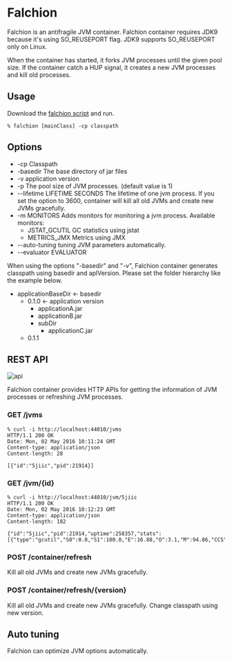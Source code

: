 # Falchion

Falchion is an antifragile JVM container.
Falchion container requires JDK9 because it's using SO_REUSEPORT flag. JDK9 supports SO_REUSEPORT only on Linux.

When the container has started, it forks JVM processes until the given pool size.
If the container catch a HUP signal, it creates a new JVM processes and kill old processes.

## Usage

Download the [falchion script](https://raw.githubusercontent.com/kawasima/falchion/master/bin/lein) and run.

```
% falchion [mainClass] -cp classpath
```

## Options

- -cp  Classpath
- -basedir The base directory of jar files
- -v application version
- -p   The pool size of JVM processes. (default value is 1)
- --lifetime LIFETIME SECONDS  The lifetime of one jvm process. If you set the option to 3600, container will kill all old JVMs and create new JVMs gracefully.
- -m MONITORS  Adds monitors for monitoring a jvm process.
  Available monitors:
    - JSTAT_GCUTIL  GC statistics using jstat
    - METRICS_JMX   Metrics using JMX
- --auto-tuning  tuning JVM parameters automatically.
- --evaluator EVALUATOR

When using the options "-basedir" and "-v", Falchion container generates classpath using basedir and aplVersion.
Please set the folder hierarchy like the example below.

- applicationBaseDir  <- basedir
  - 0.1.0             <- application version
    - applicationA.jar
    - applicationB.jar
    - subDir
      - applicationC.jar
  - 0.1.1

## REST API

![api](http://i.imgur.com/iIRC5Ix.png)

Falchion container provides HTTP APIs for getting the information of JVM processes or refreshing JVM processes.

### GET /jvms

```
% curl -i http://localhost:44010/jvms
HTTP/1.1 200 OK
Date: Mon, 02 May 2016 10:11:24 GMT
Content-type: application/json
Content-length: 28

[{"id":"5jiic","pid":21914}]
```

### GET /jvm/{id}

```
% curl -i http://localhost:44010/jvm/5jiic
HTTP/1.1 200 OK
Date: Mon, 02 May 2016 10:12:23 GMT
Content-type: application/json
Content-length: 182

{"id":"5jiic","pid":21914,"uptime":258357,"stats":[{"type":"gcutil","S0":0.0,"S1":100.0,"E":16.88,"O":3.1,"M":94.86,"CCS":80.13,"YGC":1,"YGCT":0.004,"FGC":0,"FGCT":0.0,"GCT":0.004}]}
```

### POST /container/refresh

Kill all old JVMs and create new JVMs gracefully.

### POST /container/refresh/{version}

Kill all old JVMs and create new JVMs gracefully.
Change classpath using new version.

## Auto tuning

Falchion can optimize JVM options automatically.
